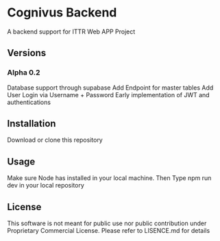 # Cognivus Backend
A backend support for ITTR Web APP Project

## Versions
### Alpha 0.2
Database support through supabase
Add Endpoint for master tables
Add User Login via Username + Password
Early implementation of JWT and authentications

## Installation
Download or clone this repository

## Usage
Make sure Node has installed in your local machine.
Then Type npm run dev in your local repository

## License
This software is not meant for public use nor public contribution under Proprietary Commercial License. Please refer to LISENCE.md for details